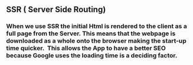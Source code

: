 ## SSR ( Server Side Routing)

### When we use SSR the initial Html is rendered to the client as a full page from the Server. This means that the webpage is downloaded as a whole onto the browser making the start-up time quicker.  This allows the App to have a better SEO because Google uses the loading time is a deciding factor.
